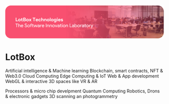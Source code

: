 
![subjects](/profile/banner.png)
# LotBox
Artificial intelligence & Machine learning
Blockchain, smart contracts, NFT & Web3.0
Cloud Computing
Edge Computing & IoT
Web & App development
WebGL & interactive 3D spaces like VR & AR

Processors & micro chip develpment
Quantum Computing
Robotics, Drons & electronic gadgets
3D scanning an photogrammetry
